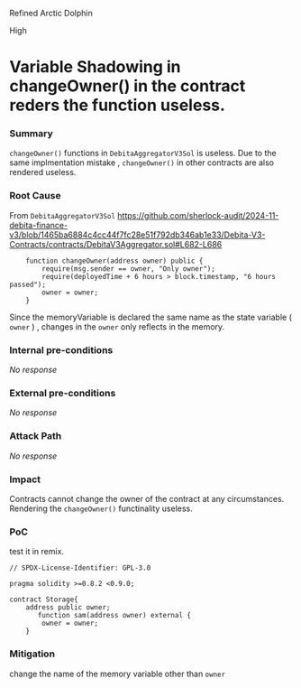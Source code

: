 Refined Arctic Dolphin

High

# Variable Shadowing  in changeOwner() in the contract reders the function useless.




### Summary

`changeOwner()` functions in `DebitaAggregatorV3Sol` is useless. Due to the same implmentation mistake , `changeOwner()` in other contracts are also rendered useless.

### Root Cause
From `DebitaAggregatorV3Sol`
https://github.com/sherlock-audit/2024-11-debita-finance-v3/blob/1465ba6884c4cc44f7fc28e51f792db346ab1e33/Debita-V3-Contracts/contracts/DebitaV3Aggregator.sol#L682-L686
```solidity
    function changeOwner(address owner) public {
        require(msg.sender == owner, "Only owner");
        require(deployedTime + 6 hours > block.timestamp, "6 hours passed");
        owner = owner;
    }
```

Since the  memoryVariable is declared the same name as the state variable ( `owner` ) , changes in the `owner` only reflects in the  memory.

### Internal pre-conditions
_No response_


### External pre-conditions

_No response_

### Attack Path

_No response_

### Impact

Contracts cannot change the owner of the contract at any circumstances. Rendering the `changeOwner()` functinality useless.

### PoC

test it in remix.

```solidity
// SPDX-License-Identifier: GPL-3.0

pragma solidity >=0.8.2 <0.9.0;

contract Storage{
    address public owner;
       function sam(address owner) external {
        owner = owner;
    }
```

### Mitigation

change the name of the memory variable other than `owner`
